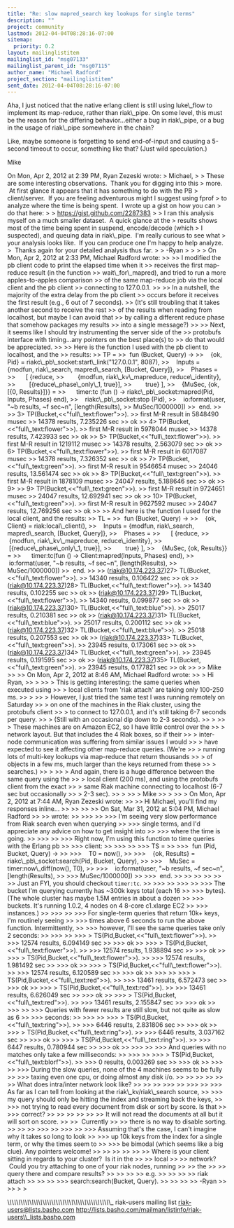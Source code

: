 ```yaml
---
title: "Re: slow mapred_search key lookups for single terms"
description: ""
project: community
lastmod: 2012-04-04T08:28:16-07:00
sitemap:
  priority: 0.2
layout: mailinglistitem
mailinglist_id: "msg07133"
mailinglist_parent_id: "msg07115"
author_name: "Michael Radford"
project_section: "mailinglistitem"
sent_date: 2012-04-04T08:28:16-07:00
---
```



Aha, I just noticed that the native erlang client is still using
luke\\_flow to implement its map-reduce, rather than riak\\_pipe. On some
level, this must be the reason for the differing behavior...either a
bug in riak\\_pipe, or a bug in the usage of riak\\_pipe somewhere in the
chain?

Like, maybe someone is forgetting to send end-of-input and causing a
5-second timeout to occur, something like that? (Just wild
speculation.)

Mike

On Mon, Apr 2, 2012 at 2:39 PM, Ryan Zezeski  wrote:
&gt; Michael,
&gt;
&gt; These are some interesting observations.  Thank you for digging into this
&gt; more.  At first glance it appears that it has something to do with the PB
&gt; client/server.  If you are feeling adventurous might I suggest using fprof
&gt; to analyze where the time is being spent.  I wrote up a gist on how you can
&gt; do that here:
&gt;
&gt; https://gist.github.com/2287383
&gt;
&gt; I ran this analysis myself on a much smaller dataset.  A quick glance at the
&gt; results shows most of the time being spent in suspend, encode/decode (which
&gt; I suspected), and queuing data in riak\\_pipe.  I'm really curious to see what
&gt; your analysis looks like.  If you can produce one I'm happy to help analyze.
&gt;  Thanks again for your detailed analysis thus far.
&gt;
&gt; -Ryan
&gt;
&gt;
&gt;
&gt; On Mon, Apr 2, 2012 at 2:33 PM, Michael Radford  wrote:
&gt;&gt;
&gt;&gt; I modified the pb client code to print the elapsed time when it
&gt;&gt; receives the first map-reduce result (in the function
&gt;&gt; wait\\_for\\_mapred), and tried to run a more apples-to-apples comparison
&gt;&gt; of the same map-reduce job via the local client and the pb client
&gt;&gt; connecting to 127.0.0.1.
&gt;&gt;
&gt;&gt; In a nutshell, the majority of the extra delay from the pb client
&gt;&gt; occurs before it receives the first result (e.g., 6 out of 7 seconds).
&gt;&gt; (It's still troubling that it takes another second to receive the rest
&gt;&gt; of the results when reading from localhost, but maybe I can avoid that
&gt;&gt; by calling a different reduce phase that somehow packages my results
&gt;&gt; into a single message?)
&gt;&gt;
&gt;&gt; Next, it seems like I should try instrumenting the server side of the
&gt;&gt; protobufs interface with timing...any pointers on the best place(s) to
&gt;&gt; do that would be appreciated.
&gt;&gt;
&gt;&gt; Here is the function I used with the pb client to localhost, and the
&gt;&gt; results:
&gt;&gt; TP =
&gt;&gt;  fun (Bucket, Query) -&gt;
&gt;&gt;    {ok, Pid} = riakc\\_pb\\_socket:start\\_link("127.0.0.1", 8087),
&gt;&gt;    Inputs = {modfun, riak\\_search, mapred\\_search, [Bucket, Query]},
&gt;&gt;    Phases =
&gt;&gt;      [ {reduce,
&gt;&gt;        {modfun, riak\\_kv\\_mapreduce, reduce\\_identity},
&gt;&gt;        [{reduce\\_phase\\_only\\_1, true}],
&gt;&gt;        true} ],
&gt;&gt;    {MuSec, {ok, [{0, Results}]}} =
&gt;&gt;      timer:tc (fun () -&gt; riakc\\_pb\\_socket:mapred(Pid, Inputs, Phases) end),
&gt;&gt;    riakc\\_pb\\_socket:stop (Pid),
&gt;&gt;    io:format(user, "~b results, ~f sec~n", [length(Results),
&gt;&gt; MuSec/1000000])
&gt;&gt;  end.
&gt;&gt;
&gt;&gt; 3&gt; TP(Bucket,&lt;&lt;"full\\_text:flower"&gt;&gt;).
&gt;&gt; first M-R result in 5848490 musec
&gt;&gt; 14378 results, 7.235226 sec
&gt;&gt; ok
&gt;&gt; 4&gt; TP(Bucket,&lt;&lt;"full\\_text:flower"&gt;&gt;).
&gt;&gt; first M-R result in 5978044 musec
&gt;&gt; 14378 results, 7.423933 sec
&gt;&gt; ok
&gt;&gt; 5&gt; TP(Bucket,&lt;&lt;"full\\_text:flower"&gt;&gt;).
&gt;&gt; first M-R result in 1219112 musec
&gt;&gt; 14378 results, 2.563079 sec
&gt;&gt; ok
&gt;&gt; 6&gt; TP(Bucket,&lt;&lt;"full\\_text:flower"&gt;&gt;).
&gt;&gt; first M-R result in 6017087 musec
&gt;&gt; 14378 results, 7.326352 sec
&gt;&gt; ok
&gt;&gt; 7&gt; TP(Bucket,&lt;&lt;"full\\_text:green"&gt;&gt;).
&gt;&gt; first M-R result in 9546654 musec
&gt;&gt; 24046 results, 13.561474 sec
&gt;&gt; ok
&gt;&gt; 8&gt; TP(Bucket,&lt;&lt;"full\\_text:green"&gt;&gt;).
&gt;&gt; first M-R result in 1878109 musec
&gt;&gt; 24047 results, 5.188646 sec
&gt;&gt; ok
&gt;&gt; 9&gt;
&gt;&gt; 9&gt; TP(Bucket,&lt;&lt;"full\\_text:green"&gt;&gt;).
&gt;&gt; first M-R result in 9724651 musec
&gt;&gt; 24047 results, 12.692941 sec
&gt;&gt; ok
&gt;&gt; 10&gt; TP(Bucket,&lt;&lt;"full\\_text:green"&gt;&gt;).
&gt;&gt; first M-R result in 9627592 musec
&gt;&gt; 24047 results, 12.769256 sec
&gt;&gt; ok
&gt;&gt;
&gt;&gt; And here is the function I used for the local client, and the results:
&gt;&gt; TL =
&gt;&gt;  fun (Bucket, Query) -&gt;
&gt;&gt;    {ok, Client} = riak:local\\_client(),
&gt;&gt;    Inputs = {modfun, riak\\_search, mapred\\_search, [Bucket, Query]},
&gt;&gt;    Phases =
&gt;&gt;      [ {reduce,
&gt;&gt;        {modfun, riak\\_kv\\_mapreduce, reduce\\_identity},
&gt;&gt;        [{reduce\\_phase\\_only\\_1, true}],
&gt;&gt;        true} ],
&gt;&gt;    {MuSec, {ok, Results}} =
&gt;&gt;      timer:tc(fun () -&gt; Client:mapred(Inputs, Phases) end),
&gt;&gt;    io:format(user, "~b results, ~f sec~n", [length(Results),
&gt;&gt; MuSec/1000000])
&gt;&gt;  end.
&gt;&gt;
&gt;&gt; (riak@10.174.223.37)27&gt; TL(Bucket,&lt;&lt;"full\\_text:flower"&gt;&gt;).
&gt;&gt; 14340 results, 0.106422 sec
&gt;&gt; ok
&gt;&gt; (riak@10.174.223.37)28&gt; TL(Bucket,&lt;&lt;"full\\_text:flower"&gt;&gt;).
&gt;&gt; 14340 results, 0.102255 sec
&gt;&gt; ok
&gt;&gt; (riak@10.174.223.37)29&gt; TL(Bucket,&lt;&lt;"full\\_text:flower"&gt;&gt;).
&gt;&gt; 14340 results, 0.099877 sec
&gt;&gt; ok
&gt;&gt; (riak@10.174.223.37)30&gt; TL(Bucket,&lt;&lt;"full\\_text:blue"&gt;&gt;).
&gt;&gt; 25017 results, 0.210381 sec
&gt;&gt; ok
&gt;&gt; (riak@10.174.223.37)31&gt; TL(Bucket,&lt;&lt;"full\\_text:blue"&gt;&gt;).
&gt;&gt; 25017 results, 0.200112 sec
&gt;&gt; ok
&gt;&gt; (riak@10.174.223.37)32&gt; TL(Bucket,&lt;&lt;"full\\_text:blue"&gt;&gt;).
&gt;&gt; 25018 results, 0.207553 sec
&gt;&gt; ok
&gt;&gt; (riak@10.174.223.37)33&gt; TL(Bucket,&lt;&lt;"full\\_text:green"&gt;&gt;).
&gt;&gt; 23945 results, 0.173061 sec
&gt;&gt; ok
&gt;&gt; (riak@10.174.223.37)34&gt; TL(Bucket,&lt;&lt;"full\\_text:green"&gt;&gt;).
&gt;&gt; 23945 results, 0.191595 sec
&gt;&gt; ok
&gt;&gt; (riak@10.174.223.37)35&gt; TL(Bucket,&lt;&lt;"full\\_text:green"&gt;&gt;).
&gt;&gt; 23945 results, 0.177821 sec
&gt;&gt; ok
&gt;&gt;
&gt;&gt; Mike
&gt;&gt;
&gt;&gt; On Mon, Apr 2, 2012 at 8:46 AM, Michael Radford  wrote:
&gt;&gt; &gt; Hi Ryan,
&gt;&gt; &gt;
&gt;&gt; &gt; This is getting interesting: the same queries when executed using
&gt;&gt; &gt; local clients from 'riak attach' are taking only 100-250 ms.
&gt;&gt; &gt;
&gt;&gt; &gt; However, I just tried the same test I was running remotely on Saturday
&gt;&gt; &gt; on one of the machines in the Riak cluster, using the protobufs client
&gt;&gt; &gt; to connect to 127.0.0.1, and it's still taking 6-7 seconds per query.
&gt;&gt; &gt; (Still with an occasional dip down to 2-3 seconds).
&gt;&gt; &gt;
&gt;&gt; &gt; These machines are on Amazon EC2, so I have little control over the
&gt;&gt; &gt; network layout. But that includes the 4 Riak boxes, so if their
&gt;&gt; &gt; inter-node communication was suffering from similar issues I would
&gt;&gt; &gt; have expected to see it affecting other map-reduce queries. (We're
&gt;&gt; &gt; running lots of multi-key lookups via map-reduce that return thousands
&gt;&gt; &gt; of objects in a few ms, much larger than the keys returned from these
&gt;&gt; &gt; searches.)
&gt;&gt; &gt;
&gt;&gt; &gt; And again, there is a huge difference between the same query using the
&gt;&gt; &gt; local client (200 ms), and using the protobufs client from the exact
&gt;&gt; &gt; same Riak machine connecting to localhost (6-7 sec but occasionally
&gt;&gt; &gt; 2-3 sec).
&gt;&gt; &gt;
&gt;&gt; &gt; Mike
&gt;&gt; &gt;
&gt;&gt; &gt; On Mon, Apr 2, 2012 at 7:44 AM, Ryan Zezeski  wrote:
&gt;&gt; &gt;&gt; Hi Michael, you'll find my responses inline...
&gt;&gt; &gt;&gt;
&gt;&gt; &gt;&gt; On Sat, Mar 31, 2012 at 5:04 PM, Michael Radford 
&gt;&gt; &gt;&gt; wrote:
&gt;&gt; &gt;&gt;&gt;
&gt;&gt; &gt;&gt;&gt; I'm seeing very slow performance from Riak search even when querying
&gt;&gt; &gt;&gt;&gt; single terms, and I'd appreciate any advice on how to get insight into
&gt;&gt; &gt;&gt;&gt; where the time is going.
&gt;&gt; &gt;&gt;&gt;
&gt;&gt; &gt;&gt;&gt; Right now, I'm using this function to time queries with the Erlang pb
&gt;&gt; &gt;&gt;&gt; client:
&gt;&gt; &gt;&gt;&gt;
&gt;&gt; &gt;&gt;&gt; TS =
&gt;&gt; &gt;&gt;&gt;  fun (Pid, Bucket, Query) -&gt;
&gt;&gt; &gt;&gt;&gt;    T0 = now(),
&gt;&gt; &gt;&gt;&gt;    {ok, Results} = riakc\\_pb\\_socket:search(Pid, Bucket, Query),
&gt;&gt; &gt;&gt;&gt;    MuSec = timer:now\\_diff(now(), T0),
&gt;&gt; &gt;&gt;&gt;    io:format(user, "~b results, ~f sec~n", [length(Results),
&gt;&gt; &gt;&gt;&gt; MuSec/1000000])
&gt;&gt; &gt;&gt;&gt;  end.
&gt;&gt; &gt;&gt;
&gt;&gt; &gt;&gt;
&gt;&gt; &gt;&gt; Just an FYI, you should checkout `timer:tc`.
&gt;&gt; &gt;&gt;&gt;
&gt;&gt; &gt;&gt;&gt;
&gt;&gt; &gt;&gt;&gt; The bucket I'm querying currently has ~300k keys total (each 16
&gt;&gt; &gt;&gt;&gt; bytes). (The whole cluster has maybe 1.5M entries in about a dozen
&gt;&gt; &gt;&gt;&gt; buckets. It's running 1.0.2, 4 nodes on 4 8-core c1.xlarge EC2
&gt;&gt; &gt;&gt;&gt; instances.)
&gt;&gt; &gt;&gt;&gt;
&gt;&gt; &gt;&gt;&gt; For single-term queries that return 10k+ keys, I'm routinely seeing
&gt;&gt; &gt;&gt;&gt; times above 6 seconds to run the above function. Intermittently,
&gt;&gt; &gt;&gt;&gt; however, I'll see the same queries take only 2 seconds:
&gt;&gt; &gt;&gt;&gt;
&gt;&gt; &gt;&gt;&gt; &gt; TS(Pid,Bucket,&lt;&lt;"full\\_text:flower"&gt;&gt;).
&gt;&gt; &gt;&gt;&gt; 12574 results, 6.094149 sec
&gt;&gt; &gt;&gt;&gt; ok
&gt;&gt; &gt;&gt;&gt; &gt; TS(Pid,Bucket,&lt;&lt;"full\\_text:flower"&gt;&gt;).
&gt;&gt; &gt;&gt;&gt; 12574 results, 1.938894 sec
&gt;&gt; &gt;&gt;&gt; ok
&gt;&gt; &gt;&gt;&gt; &gt; TS(Pid,Bucket,&lt;&lt;"full\\_text:flower"&gt;&gt;).
&gt;&gt; &gt;&gt;&gt; 12574 results, 1.981492 sec
&gt;&gt; &gt;&gt;&gt; ok
&gt;&gt; &gt;&gt;&gt; &gt; TS(Pid,Bucket,&lt;&lt;"full\\_text:flower"&gt;&gt;).
&gt;&gt; &gt;&gt;&gt; 12574 results, 6.120589 sec
&gt;&gt; &gt;&gt;&gt; ok
&gt;&gt; &gt;&gt;&gt;
&gt;&gt; &gt;&gt;&gt; &gt; TS(Pid,Bucket,&lt;&lt;"full\\_text:red"&gt;&gt;).
&gt;&gt; &gt;&gt;&gt; 13461 results, 6.572473 sec
&gt;&gt; &gt;&gt;&gt; ok
&gt;&gt; &gt;&gt;&gt; &gt; TS(Pid,Bucket,&lt;&lt;"full\\_text:red"&gt;&gt;).
&gt;&gt; &gt;&gt;&gt; 13461 results, 6.626049 sec
&gt;&gt; &gt;&gt;&gt; ok
&gt;&gt; &gt;&gt;&gt; &gt; TS(Pid,Bucket,&lt;&lt;"full\\_text:red"&gt;&gt;).
&gt;&gt; &gt;&gt;&gt; 13461 results, 2.155847 sec
&gt;&gt; &gt;&gt;&gt; ok
&gt;&gt; &gt;&gt;&gt;
&gt;&gt; &gt;&gt;&gt; Queries with fewer results are still slow, but not quite as slow as 6
&gt;&gt; &gt;&gt;&gt; seconds:
&gt;&gt; &gt;&gt;&gt;
&gt;&gt; &gt;&gt;&gt; &gt; TS(Pid,Bucket,&lt;&lt;"full\\_text:ring"&gt;&gt;).
&gt;&gt; &gt;&gt;&gt; 6446 results, 2.831806 sec
&gt;&gt; &gt;&gt;&gt; ok
&gt;&gt; &gt;&gt;&gt; &gt; TS(Pid,Bucket,&lt;&lt;"full\\_text:ring"&gt;&gt;).
&gt;&gt; &gt;&gt;&gt; 6446 results, 3.037162 sec
&gt;&gt; &gt;&gt;&gt; ok
&gt;&gt; &gt;&gt;&gt; &gt; TS(Pid,Bucket,&lt;&lt;"full\\_text:ring"&gt;&gt;).
&gt;&gt; &gt;&gt;&gt; 6447 results, 0.780944 sec
&gt;&gt; &gt;&gt;&gt; ok
&gt;&gt; &gt;&gt;&gt;
&gt;&gt; &gt;&gt;&gt; And queries with no matches only take a few milliseconds:
&gt;&gt; &gt;&gt;&gt;
&gt;&gt; &gt;&gt;&gt; &gt; TS(Pid,Bucket,&lt;&lt;"full\\_text:blorf"&gt;&gt;).
&gt;&gt; &gt;&gt;&gt; 0 results, 0.003269 sec
&gt;&gt; &gt;&gt;&gt; ok
&gt;&gt; &gt;&gt;&gt;
&gt;&gt; &gt;&gt;&gt; During the slow queries, none of the 4 machines seems to be fully
&gt;&gt; &gt;&gt;&gt; taxing even one cpu, or doing almost any disk i/o.
&gt;&gt; &gt;&gt;
&gt;&gt; &gt;&gt;
&gt;&gt; &gt;&gt; What does intra/inter network look like?
&gt;&gt; &gt;&gt;
&gt;&gt; &gt;&gt;&gt;
&gt;&gt; &gt;&gt;&gt;
&gt;&gt; &gt;&gt;&gt; As far as I can tell from looking at the riak\\_kv/riak\\_search source,
&gt;&gt; &gt;&gt;&gt; my query should only be hitting the index and streaming back the keys,
&gt;&gt; &gt;&gt;&gt; not trying to read every document from disk or sort by score. Is that
&gt;&gt; &gt;&gt;&gt; correct?
&gt;&gt; &gt;&gt;
&gt;&gt; &gt;&gt;
&gt;&gt; &gt;&gt; It will not read the documents at all but it will sort on score.
&gt;&gt; &gt;&gt;  Currently
&gt;&gt; &gt;&gt; there is no way to disable sorting.
&gt;&gt; &gt;&gt;
&gt;&gt; &gt;&gt;&gt;
&gt;&gt; &gt;&gt;&gt;
&gt;&gt; &gt;&gt;&gt; Assuming that's the case, I can't imagine why it takes so long to look
&gt;&gt; &gt;&gt;&gt; up 10k keys from the index for a single term, or why the times seem to
&gt;&gt; &gt;&gt;&gt; be bimodal (which seems like a big clue). Any pointers welcome!
&gt;&gt; &gt;&gt;
&gt;&gt; &gt;&gt;
&gt;&gt; &gt;&gt; Where is your client sitting in regards to your cluster?  Is it in the
&gt;&gt; &gt;&gt; local
&gt;&gt; &gt;&gt; network?  Could you try attaching to one of your riak nodes, running
&gt;&gt; &gt;&gt; the
&gt;&gt; &gt;&gt; query there and compare results?
&gt;&gt; &gt;&gt;
&gt;&gt; &gt;&gt; e.g.
&gt;&gt; &gt;&gt;
&gt;&gt; &gt;&gt; riak attach
&gt;&gt; &gt;&gt;
&gt;&gt; &gt;&gt;&gt; search:search(Bucket, Query).
&gt;&gt; &gt;&gt;
&gt;&gt; &gt;&gt; -Ryan
&gt;&gt; &gt;&gt;
&gt;
&gt;

\\_\\_\\_\\_\\_\\_\\_\\_\\_\\_\\_\\_\\_\\_\\_\\_\\_\\_\\_\\_\\_\\_\\_\\_\\_\\_\\_\\_\\_\\_\\_\\_\\_\\_\\_\\_\\_\\_\\_\\_\\_\\_\\_\\_\\_\\_\\_
riak-users mailing list
riak-users@lists.basho.com
http://lists.basho.com/mailman/listinfo/riak-users\\_lists.basho.com

